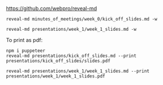 
https://github.com/webpro/reveal-md

```
reveal-md minutes_of_meetings/week_0/kick_off_slides.md -w
```

```
reveal-md presentations/week_1/week_1_slides.md -w
```

To print as pdf:

```
npm i puppeteer
reveal-md presentations/kick_off_slides.md --print presentations/kick_off_slides/slides.pdf

reveal-md presentations/week_1/week_1_slides.md --print presentations/week_1/week_1_slides.pdf
```
